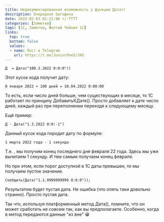 ```yaml
---
title: Недокументированная возможность у функции Дата()
description: Очередная багофича
date: 2022-02-03 01:22:00 +/-TTTT
categories: [Заметки]
tags: [1С, Заметки, Желтый Чайник 1С]
links:
  top: true
  bottom: false
  values:
  - name: Пост в Telegram
    url: https://t.me/JuniorOneS/345
---
```


`Д  = Дата("100.1.2022 0:0:0"))`

Этот кусок кода получит дату:

`0 января 2022 + 100 дней = 10.04.2022 0:00:00`

То есть, если число дней больше, чем существующих в месяце, то 1С работает по принципу ДобавитьКДате(). Просто добавляет к дате число дней, каждый раз при переполнении переходя к следующему месяцу.

Ещё пример:

`Д - Дата("1.3.2022 0:0:-1")`

Данный кусок кода породит дату по формуле:

`1 марта 2022 года - 1 секунда`

Т.е. , мы получим конец последнего дня февраля 22 года. 
Здесь мы уже вычитаем 1 секунду. И тем самым получаем конец февраля.

Но при этом, если порог доступной в 1С даты превышен, то мы получаем пустое значение. 

`Сообщить(Дата("1.1.9999999999 0:0:0"));`

Результатом будет пустая дата. Не ошибка (что опять таки довольно странно). Просто пустая дата. 

Так что, используя платформенный метод Дата(), помните, что он может сработать не совсем так, как вы предполагаете. Особенно, когда в метод передаются данные "из вне" 😁